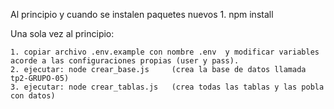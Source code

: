 Al principio y cuando se instalen paquetes nuevos
    1. npm install


Una sola vez al principio:

    1. copiar archivo .env.example con nombre .env  y modificar variables acorde a las configuraciones propias (user y pass).
    2. ejecutar: node crear_base.js     (crea la base de datos llamada tp2-GRUPO-05)
    3. ejecutar: node crear_tablas.js   (crea todas las tablas y las pobla con datos)

